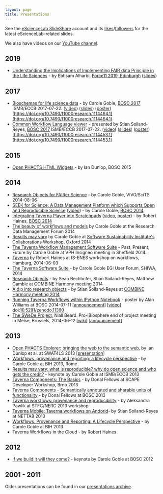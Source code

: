 ```yaml
---
layout: page
title: Presentations
---
```


See the [eScienceLab SlideShare](http://www.slideshare.net/mygrid/) account and its [likes](http://www.slideshare.net/mygrid/favorites)/[followers](http://www.slideshare.net/mygrid/following) for the latest eScienceLab-related slides.

We also have videos on our [YouTube channel](http://www.youtube.com/user/mygridorguk).

## 2019

* [Understanding the Implications of Implementing FAIR data Principle in the Life Sciences](https://zenodo.org/record/3502577#.XbwWL9HLdhF) - by Ebtisam Alharbi, [Force11 2019, Edinburgh](https://www.force11.org/meetings/force2019) ([slides](https://zenodo.org/record/3502577/files/FAIR%20Implications.pptx?download=1))

## 2017

* [Bioschemas for life science data]() - by Carole Goble, [BOSC 2017](https://www.open-bio.org/wiki/BOSC_2017_Schedule) ISMB/ECCB 2017-07-22.  ([video](https://www.youtube.com/watch?v=ag_wLjYQsfw)) ([slides](https://doi.org/10.7490/f1000research.1114494.1)) ([poster](https://doi.org/10.7490/f1000research.1114493.1))
[https://doi.org/10.7490/f1000research.1114494.1](https://doi.org/10.7490/f1000research.1114494.1)
* [Common Workflow Language viewer](https://doi.org/10.7490/f1000research.1114453.1) - presented by Stian Soiland-Reyes, [BOSC 2017](https://www.open-bio.org/wiki/BOSC_2017_Schedule) ISMB/ECCB 2017-07-22.  ([video](https://www.youtube.com/watch?v=iB_0l-Bm4nA)) ([slides](http://slides.com/markrobinson/cwlviewer)) ([poster](http://dx.doi.org/10.7490/f1000research.1114375.1)) [https://doi.org/10.7490/f1000research.1114453.1](https://doi.org/10.7490/f1000research.1114453.1)



## 2015

* [Open PHACTS HTML Widgets](http://dx.doi.org/10.7490/f1000research.1110113.1) - by Ian Dunlop,  BOSC 2015 

## 2014

*   [Research Objects for FAIRer Science](http://www.slideshare.net/carolegoble/goble-keynote-vivoscits2014) - by Carole Goble, VIVO/SciTS 2014-08-06
*   [SEEK for Science: A Data Management Platform which Supports Open and Reproducible Science](http://www.slideshare.net/carolegoble/bosc-seek2014goble) ([video](https://www.youtube.com/watch?v=g8b98kJwT60)) - by Carole Goble, [BOSC 2014](http://www.open-bio.org/wiki/BOSC_2014_Schedule)
*   [Integrating Taverna Player into Scratchpads](http://www.slideshare.net/roberthaines/tp-scratchtalk-36957762) ([video](http://www.youtube.com/watch?v=iL-rMaFtYdM), [poster](https://zenodo.org/record/10871)) - by Robert Haines, [BOSC 2014](http://www.open-bio.org/wiki/BOSC_2014_Schedule)
*   [The beauty of workflows and models](http://www.slideshare.net/mygrid/the-beauty-of-workflows-and-models) by Carole Goble at the Research Data Management Forum 2014
*   [Results may vary](http://www.slideshare.net/carolegoble/results-may-vary-collaborations-workshop-oxford-2014) by Carole Goble at [Software Sustainability Institute's Collaborations Workshop](http://software.ac.uk/collaborations-workshop-2014-cw14-software-your-reproducible-research), Oxford 2014
*   [The Taverna Workflow Management Software Suite](http://www.slideshare.net/mygrid/the-taverna-workflow-management-software-suite-past-present-future) - Past, Present, Future by Carole Goble at VPH Insigneo meeting in Sheffield 2014.
*   [Taverna](http://www.slideshare.net/mygrid/20140603taverna) by Robert Haines at IS-ENES workshop on workflows, Hamburg, 2014-06-03
*   [The Taverna Software Suite](http://www.slideshare.net/mygrid/taverna-serveregi-userforumshiwa) - by Carole Goble EGI User Forum, SHIWA, 2014
*   [Research Objects](http://www.slideshare.net/seanb/research-objects-harmony-2014) - by Sean Bechhofer, Stian Soiland-Reyes, Matthew Gamble at [COMBINE Harmony meeting 2014](http://co.mbine.org/events/HARMONY_2014)
*   [A dip into research objects](http://www.slideshare.net/soilandreyes/diving-into-research-objects) - by Stian Soiland-Reyes at [COMBINE Harmony meeting 2014](http://co.mbine.org/events/HARMONY_2014)
*   [Running Taverna Workflows within IPython Notebook](https://zenodo.org/record/11360) - poster by Alan Williams at BOSC 2014-07-11 [[announcement](http://www.taverna.org.uk/2014/05/20/calling-taverna-workflows-from-ipython-notebook/)] [[video](https://www.youtube.com/watch?v=QVQwSOX5S08)] doi:[10.5281/zenodo.11360](http://dx.doi.org/10.5281/zenodo.11360)
*   [The SWeDe Project](http://www.slideshare.net/mygrid/swede-scientific-webservice-description), Niall Beard. Pro-iBiosphere end of project meeting in Meise, Brussels, 2014-06-12 [[wiki](http://wiki.pro-ibiosphere.eu/wiki/The_SWeDe_Project)] [[announcement](http://www.pro-ibiosphere.eu/news/4655_swede%20%28scientific%20web-service%20description%29%20-%20an%20xml%20schema%20definition%20for%20describing%20web%20services%20in%20the%20scientific%20domain%20/)]

## 2013

*   [Open PHACTS Explorer: bringing the web to the semantic web](http://ceur-ws.org/Vol-1114/Demo_Dunlop.pdf), by Ian Dunlop et al. at SWAT4LS 2013 [[presentation](http://www.slideshare.net/thetravellingbard/swat4ls-explorer-v3)]
*   [Workflows, provenance and reporting: a lifecycle perspective](http://www.slideshare.net/carolegoble/workflows-provenance-and-reporting-a-lifecycle-perspective-at-bih-2013-rome) - by Carole Goble at BIH 2013, Rome
*   [Results may vary: what is reproducible? why do open science and who gets the credit?](http://www.slideshare.net/carolegoble/ismb2013-keynotecleangoble?qid=a4b6e5ac-3f33-4b05-9ac0-b48ea7715328&v=default&b=&from_search=1) - keynote by Carole Goble at ISMB/ECCB 2013
*   [Taverna Components: The Basics](http://www.slideshare.net/DonalFellows/scape-components-bootcamp) - by Donal Fellows at SCAPE Developer Workshop, Brno 2013
*   [Taverna Components - Semantically annotated and sharable units of functionality](http://www.slideshare.net/SCAPEproject/t-27480886) - by Donal Fellows at BOSC 2013
*   [Taverna workflows: provenance and reproducibility](http://www.slideshare.net/anpawlik/stfc-workshopworkflows2013?qid=e3d8b3b5-5bfd-4f77-b36c-7a154b0e5f62&v=qf1&b=&from_search=12) - by Aleksandra Pawlik at STFC/NERC 2013 workshop[<span class="pptThumb thumb"> </span>](http://www.slideshare.net/soilandreyes/2013-1018taverna-mobile-nettab-2013?qid=e3d8b3b5-5bfd-4f77-b36c-7a154b0e5f62&v=default&b=&from_search=13 "2013-10-18 Taverna Mobile NETTAB 2013")
*   [Taverna Mobile: Taverna workflows on Andorid](http://www.slideshare.net/soilandreyes/2013-1018taverna-mobile-nettab-2013?qid=e3d8b3b5-5bfd-4f77-b36c-7a154b0e5f62&v=default&b=&from_search=13)- by Stian Soiland-Reyes at NETTAB 2013
*   [Workflows, Provenance and Reporting: A Lifecycle Perspective](https://www.dropbox.com/home/Taverna%20slides%20and%20videos?select=BIH2013-GOBLE.ppt) - by Carole Goble at BIH 2013
*   [Taverna Workflows in the Cloud](http://www.slideshare.net/mygrid/taverna-workflows-in-the-cloud) - by Robert Haines

## 2012

*   [If we build it will they come?](http://www.slideshare.net/carolegoble/bosc2012-goble) - keynote by Carole Goble at BOSC 2012

## 2001 - 2011

Older presentations can be found in our [presentations archive](/publications/presentations_archive).
